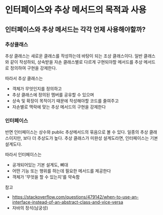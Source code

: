 # 인터페이스와 추상 메서드의 목적과 사용

## 인터페이스와 추상 메서드는 각각 언제 사용해야할까?
### 추상클래스

추상 클래스는 새로운 클래스를 작성하는데 바탕이 되는 조상 클래스이다. 일반 클래스와 같이 작성하되, 상속받을 자손 클래스별로 다르게 구현되야할 메서드를 추상 메서드로 정의하여 구현을 강제한다.

따라서 추상 클래스는
- 객체가 무엇인지를 정의하고 
- 추상 클래스에 정의된 멤버를 공유할 수 있으며
- 상속 및 확장이 목적이기 때문에 작성해야할 코드를 줄여주고
- 자손별로 맥락에 맞는 추상 메서드의 구현을 강제한다

### 인터페이스
반면 인터페이스는 상수와 public 추상메서드의 묶음으로 볼 수 있다. 일종의 추상 클래스이지만, 보다 더 추상도가 높다. 추상 클래스가 미완성 설계도라면, 인터페이스는 기본 설계도다. 

따라서 인터페이스는
- 공개되어있는 기본 설계도, 뼈대
- 어떤 기능 또는 행위를 하는데 필요한 메서드를 제공한다
- 객체가 '무엇을 할 수 있는지'를 약속함

참고
- https://stackoverflow.com/questions/479142/when-to-use-an-interface-instead-of-an-abstract-class-and-vice-versa
- 자바의 정석(남궁성)